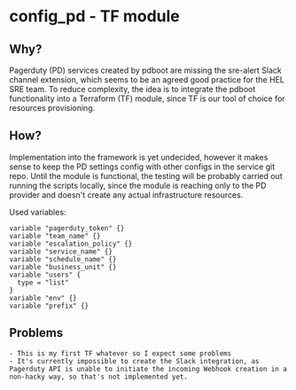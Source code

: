 # config_pd - TF module

## Why?

Pagerduty (PD) services created by pdboot are missing the sre-alert Slack channel extension, which seems to be an agreed good practice for the HEL SRE team.
To reduce complexity, the idea is to integrate the pdboot functionality into a Terraform (TF) module, since TF is our tool of choice for resources provisioning.


## How?

Implementation into the framework is yet undecided, however it makes sense to keep the PD settings config with other configs in the service git repo.
Until the module is functional, the testing will be probably carried out running the scripts locally, since the module is reaching only to the PD provider and doesn't create any actual infrastructure resources.

Used variables:

```
variable "pagerduty_token" {}
variable "team_name" {}
variable "escalation_policy" {}
variable "service_name" {}
variable "schedule_name" {}
variable "business_unit" {}
variable "users" {
  type = "list"
}
variable "env" {}
variable "prefix" {}
```


## Problems

	- This is my first TF whatever so I expect some problems
	- It's currently impossible to create the Slack integration, as Pagerduty API is unable to initiate the incoming Webhook creation in a non-hacky way, so that's not implemented yet.



